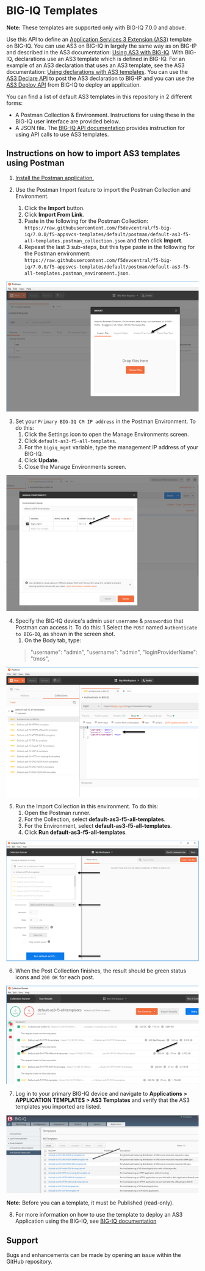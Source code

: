 BIG-IQ Templates
================

**Note:** These templates are supported only with BIG-IQ 7.0.0 and above.

Use this API to define an [Application Services 3 Extension (AS3)](https://clouddocs.f5.com/products/extensions/f5-appsvcs-extension/latest/) template on BIG-IQ. You can use AS3 on BIG-IQ in largely the same way as on BIG-IP and described in the AS3 documentation: [Using AS3 with BIG-IQ](https://clouddocs.f5.com/products/extensions/f5-appsvcs-extension/latest/userguide/big-iq.html). With BIG-IQ, declarations use an AS3 template which is defined in BIG-IQ. For an example of an AS3 declaration that uses an AS3 template, see the AS3 documentation: [Using declarations with AS3 templates](https://clouddocs.f5.com/products/extensions/f5-appsvcs-extension/latest/userguide/big-iq.html#template). You can use the [AS3 Declare API](https://clouddocs.f5networks.net/products/big-iq/mgmt-api/v7.0.0/ApiReferences/bigiq_public_api_ref/r_as3_declare.html) to post the AS3 declaration to BIG-IP and you can use the [AS3 Deploy API](https://clouddocs.f5networks.net/products/big-iq/mgmt-api/v7.0.0/ApiReferences/bigiq_public_api_ref/r_as3_deploy.html) from BIG-IQ to deploy an application.

You can find a list of default AS3 templates in this repository in 2 different forms:

* A Postman Collection & Environment. Instructions for using these in the BIG-IQ user interface are provided below.
* A JSON file. The [BIG-IQ API documentation](https://clouddocs.f5.com/products/big-iq/mgmt-api/latest/ApiReferences/bigiq_public_api_ref/r_as3_template.html) provides instruction for using API calls to use AS3 templates.

Instructions on how to import AS3 templates using Postman
---------------------------------------------------------

1. [Install the Postman application.](https://learning.getpostman.com/docs/postman/launching_postman/installation_and_updates/)

2. Use the Postman Import feature to import the Postman Collection and Environment.
   1. Click the **Import** button.
   1. Click **Import From Link**.
   1. Paste in the following for the Postman Collection: `https://raw.githubusercontent.com/f5devcentral/f5-big-iq/7.0.0/f5-appsvcs-templates/default/postman/default-as3-f5-all-templates.postman_collection.json` and then click **Import**.
   1. Repeast the last 3 sub-steps, but this type paste in the following for the Postman environment:  `https://raw.githubusercontent.com/f5devcentral/f5-big-iq/7.0.0/f5-appsvcs-templates/default/postman/default-as3-f5-all-templates.postman_environment.json`.

![postman_collection_import](./images/postman_collection_import.png)

3. Set your `Primary BIG-IQ CM IP address` in the Postman Environment. To do this:
   1. Click the Settings icon to open the Manage Environments screen.
   1. Click `default-as3-f5-all-templates`.
   1. For the `bigiq_mgmt` variable, type the management IP address of your BIG-IQ.
   1. Click **Update**.
   1. Close the Manage Environments screen.

![postman_collection_environment](./images/postman_collection_environment.png)

4. Specify the  BIG-IQ device's admin user `username` & `password`so that Postman can access it. To do this:
   1.Select the `POST` named `Authenticate to BIG-IQ`, as shown in the screen shot.
   1. On the Body tab, type:
   >"username": "admin",
   >"username": "admin",
   >"loginProviderName": "tmos",
   

![postman_collection_bigiq_auth](./images/postman_collection_bigiq_auth.png)

5. Run the Import Collection in this environment. To do this:
   1. Open the Postman runner.
   1. For the Collection, select **default-as3-f5-all-templates**.
   1. For the Environment, select **default-as3-f5-all-templates**.
   1. Click **Run default-as3-f5-all-templates**.

![postman_collection_runner](./images/postman_collection_runner.png)

6. When the Post Collection finishes, the result should be green status icons and  `200 OK` for each post.

![postman_collection_runner_passed](./images/postman_collection_runner_passed.png)

7. Log in to your primary BIG-IQ device and navigate to **Applications > APPLICATION TEMPLATES > AS3 Templates** and verify that the AS3 templates you imported are listed.

![bigiq_as3_templates_ui](./images/bigiq_as3_templates_ui.png)

**Note:** Before you can a template, it must be Published (read-only).

8. For more information on how to use the template to deploy an AS3 Application using the BIG-IQ, see [BIG-IQ documentation](https://support.f5.com/csp/knowledge-center/software/BIG-IQ?module=BIG-IQ%20Centralized%20Management&version=7.0.0)

Support
-------

Bugs and enhancements can be made by opening an issue within the GitHub repository.
